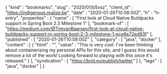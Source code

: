 {
  "kind" : "bookmarks",
  "slug" : "2020/01/b5vsz",
  "client_id" : "https://indigenous.realize.be",
  "date" : "2020-01-26T10:58:00Z",
  "h" : "h-entry",
  "properties" : {
    "name" : [ "First look at Cloud Native Buildpacks support in Spring Boot 2.3 Milestone 1" ],
    "bookmark-of" : [ "https://medium.com/@TimvanBaarsen/first-look-at-cloud-native-buildpacks-support-in-spring-boot-2-3-milestone-1-ece8e72ed93f" ],
    "published" : [ "2020-01-26T10:58:00Z" ],
    "category" : [ "java", "docker" ],
    "content" : [ {
      "html" : "",
      "value" : "This is very cool. I've been thinking about containerising my personal APIs for this site, and I guess this would remove a lot of the work! Looking forward to playing with this once it's released."
    } ],
    "syndication" : [ "https://brid.gy/publish/twitter" ]
  },
  "tags" : [ "java", "docker" ]
}
